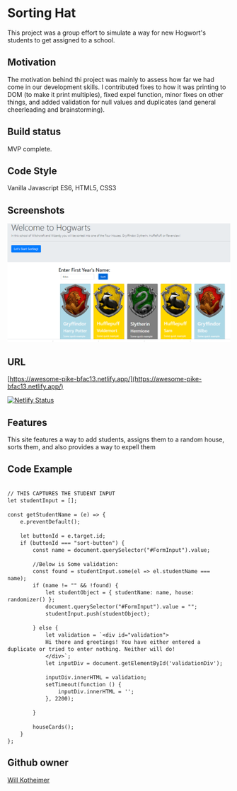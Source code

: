 
# Sorting Hat
This project was a group effort to simulate a way for new Hogwort's students to get assigned to a school.

## Motivation
The motivation behind thi project was mainly to assess how far we had come in our development skills. I contributed fixes to how it was printing to DOM (to make it print multiples), fixed expel function, minor fixes on other things, and added validation for null values and duplicates (and general cheerleading and brainstorming).

## Build status
MVP complete.

## Code Style
Vanilla Javascript ES6, HTML5, CSS3

## Screenshots

![](screenshot.PNG)

## URL

[https://awesome-pike-bfac13.netlify.app/](https://awesome-pike-bfac13.netlify.app/)

[![Netlify Status](https://api.netlify.com/api/v1/badges/1f465abe-4df1-4955-b9d9-7a4abe2c8e97/deploy-status)](https://app.netlify.com/sites/awesome-pike-bfac13/deploys)

## Features
This site features a way to add students, assigns them to a random house, sorts them, and also provides a way to expell them

## Code Example
```

// THIS CAPTURES THE STUDENT INPUT
let studentInput = [];

const getStudentName = (e) => {
    e.preventDefault();

    let buttonId = e.target.id;
    if (buttonId === "sort-button") {
        const name = document.querySelector("#FormInput").value;

        //Below is Some validation:
        const found = studentInput.some(el => el.studentName === name);
        if (name != "" && !found) {
            let studentObject = { studentName: name, house: randomizer() };
            document.querySelector("#FormInput").value = "";
            studentInput.push(studentObject);

        } else {
            let validation = `<div id="validation">
            Hi there and greetings! You have either entered a duplicate or tried to enter nothing. Neither will do!
            </div>`;
            let inputDiv = document.getElementById('validationDiv');

            inputDiv.innerHTML = validation;
            setTimeout(function () {
                inputDiv.innerHTML = '';
            }, 2200);

        }

        houseCards();
    }
};

```
## Github owner

[Will Kotheimer](https://github.com/willkotheimer)



